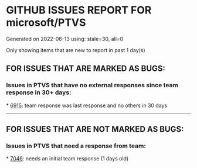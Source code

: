 
# GITHUB ISSUES REPORT FOR microsoft/PTVS


Generated on 2022-06-13 using: stale=30, all=0


Only showing items that are new to report in past 1 day(s)


## FOR ISSUES THAT ARE MARKED AS BUGS:


### Issues in PTVS that have no external responses since team response in 30+ days:


\* [6915](https://github.com/microsoft/PTVS/issues/6915 "Can't hide navigation bar vs22"): team response was last response and no others in 30 days

---

## FOR ISSUES THAT ARE NOT MARKED AS BUGS:


### Issues in PTVS that need a response from team:


\* [7046](https://github.com/microsoft/PTVS/issues/7046 "Python editor is not visible in the Editor mappings"): needs an initial team response (1 days old)
